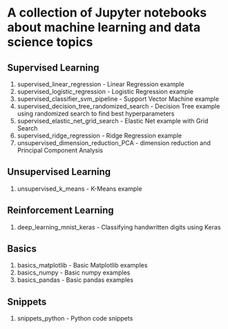 # A collection of Jupyter notebooks about machine learning and data science topics

## Supervised Learning

1. supervised_linear_regression - Linear Regression example
1. supervised_logistic_regression - Logistic Regression example
1. supervised_classifier_svm_pipeline - Support Vector Machine example
1. supervised_decision_tree_randomized_search - Decision Tree example using randomized search to find best hyperparameters
1. supervised_elastic_net_grid_search - Elastic Net example with Grid Search
1. supervised_ridge_regression - Ridge Regression example
1. unsupervised_dimension_reduction_PCA - dimension reduction and Principal Component Analysis

## Unsupervised Learning

1. unsupervised_k_means - K-Means example

## Reinforcement Learning

1. deep_learning_mnist_keras - Classifying handwritten digits using Keras

## Basics

1. basics_matplotlib - Basic Matplotlib examples
1. basics_numpy - Basic numpy examples
1. basics_pandas - Basic pandas examples

## Snippets

1. snippets_python - Python code snippets
